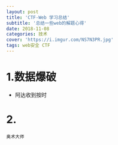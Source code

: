 ```yaml
---
layout: post
title: 'CTF-Web 学习总结'
subtitle: '总结一些web的解题心得'
date: 2018-11-08
categories: 技术
cover: 'https://i.imgur.com/NS7N3PR.jpg'
tags: web安全 CTF 
---
```


# 1.数据爆破
- 阿达收到按时

# 2.
	奥术大师